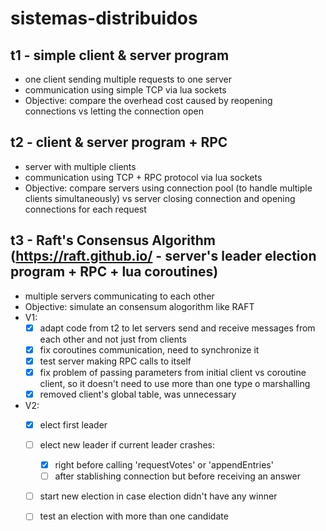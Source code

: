 # sistemas-distribuidos
## t1 - simple client &  server program 
- one client sending multiple requests to one server
- communication using simple TCP via lua sockets 
- Objective: compare the overhead cost caused by reopening connections vs letting the connection open 

## t2 - client & server program + RPC 
- server with multiple clients  
- communication using TCP + RPC protocol via lua sockets 
- Objective: compare servers using connection pool (to handle multiple clients simultaneously) vs server closing connection and opening connections for each request

## t3 - Raft's Consensus Algorithm (https://raft.github.io/ - server's leader election program + RPC + lua coroutines)
- multiple servers communicating to each other
- Objective: simulate an consensum alogorithm like RAFT 
- V1:
  - [x] adapt code from t2 to let servers send and receive messages from each other and not just from clients
  - [x] fix coroutines communication, need to synchronize it
  - [x] test server making RPC calls to itself 
  - [x] fix problem of passing parameters from initial client vs coroutine client, so it doesn't need to use more than one type o marshalling
  - [x] removed client's global table, was unnecessary 
- V2:
  - [x] elect first leader
  - [ ] elect new leader if current leader crashes:
    - [x] right before calling 'requestVotes' or 'appendEntries' 
    - [ ] after stablishing connection but before receiving an answer 
  - [ ] start new election in case election didn't have any winner
  - [ ] test an election with more than one candidate
  
